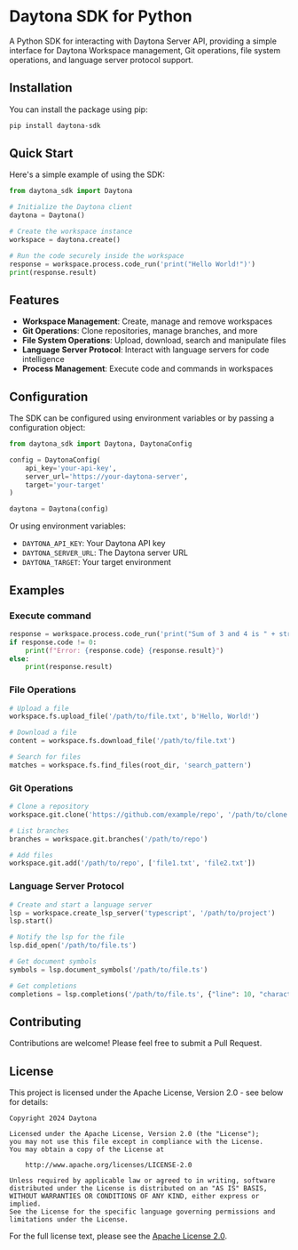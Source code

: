 # Daytona SDK for Python

A Python SDK for interacting with Daytona Server API, providing a simple interface for Daytona Workspace management, Git operations, file system operations, and language server protocol support.

## Installation

You can install the package using pip:

```bash
pip install daytona-sdk
```

## Quick Start

Here's a simple example of using the SDK:

```python
from daytona_sdk import Daytona

# Initialize the Daytona client
daytona = Daytona()

# Create the workspace instance
workspace = daytona.create()

# Run the code securely inside the workspace
response = workspace.process.code_run('print("Hello World!")')
print(response.result)
```

## Features

- **Workspace Management**: Create, manage and remove workspaces
- **Git Operations**: Clone repositories, manage branches, and more
- **File System Operations**: Upload, download, search and manipulate files
- **Language Server Protocol**: Interact with language servers for code intelligence
- **Process Management**: Execute code and commands in workspaces

## Configuration

The SDK can be configured using environment variables or by passing a configuration object:

```python
from daytona_sdk import Daytona, DaytonaConfig

config = DaytonaConfig(
    api_key='your-api-key',
    server_url='https://your-daytona-server',
    target='your-target'
)

daytona = Daytona(config)
```

Or using environment variables:
- `DAYTONA_API_KEY`: Your Daytona API key
- `DAYTONA_SERVER_URL`: The Daytona server URL
- `DAYTONA_TARGET`: Your target environment

## Examples

### Execute command

```python
response = workspace.process.code_run('print("Sum of 3 and 4 is " + str(3 + 4))')
if response.code != 0:
    print(f"Error: {response.code} {response.result}")
else:
    print(response.result)
```

### File Operations

```python
# Upload a file
workspace.fs.upload_file('/path/to/file.txt', b'Hello, World!')

# Download a file
content = workspace.fs.download_file('/path/to/file.txt')

# Search for files
matches = workspace.fs.find_files(root_dir, 'search_pattern')
```

### Git Operations

```python
# Clone a repository
workspace.git.clone('https://github.com/example/repo', '/path/to/clone')

# List branches
branches = workspace.git.branches('/path/to/repo')

# Add files
workspace.git.add('/path/to/repo', ['file1.txt', 'file2.txt'])
```

### Language Server Protocol

```python
# Create and start a language server
lsp = workspace.create_lsp_server('typescript', '/path/to/project')
lsp.start()

# Notify the lsp for the file
lsp.did_open('/path/to/file.ts')

# Get document symbols
symbols = lsp.document_symbols('/path/to/file.ts')

# Get completions
completions = lsp.completions('/path/to/file.ts', {"line": 10, "character": 15})
```

## Contributing

Contributions are welcome! Please feel free to submit a Pull Request.

## License

This project is licensed under the Apache License, Version 2.0 - see below for details:

```
Copyright 2024 Daytona

Licensed under the Apache License, Version 2.0 (the "License");
you may not use this file except in compliance with the License.
You may obtain a copy of the License at

    http://www.apache.org/licenses/LICENSE-2.0

Unless required by applicable law or agreed to in writing, software
distributed under the License is distributed on an "AS IS" BASIS,
WITHOUT WARRANTIES OR CONDITIONS OF ANY KIND, either express or implied.
See the License for the specific language governing permissions and
limitations under the License.
```

For the full license text, please see the [Apache License 2.0](http://www.apache.org/licenses/LICENSE-2.0).

